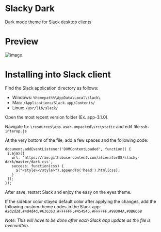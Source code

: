 # Slacky Dark
Dark mode theme for Slack desktop clients

# Preview
![image](https://user-images.githubusercontent.com/6263626/42473985-71adfbda-8383-11e8-8bef-56e7b3dcf635.png)

# Installing into Slack client
Find the Slack application directory as follows:
* Windows: `%homepath%\AppData\Local\slack\`
* Mac: `/Applications/Slack.app/Contents/`
* Linux: `/usr/lib/slack/`

Open the most recent version folder (Ex. app-3.1.0).

Navigate to: `\resources\app.asar.unpacked\src\static` and edit file `ssb-interop.js`

At the very bottom of the file, add a few spaces and the following code:

```
document.addEventListener('DOMContentLoaded', function() {
 $.ajax({
   url: 'https://raw.githubusercontent.com/alienator88/slacky-dark/master/dark.css',
   success: function(css) {
     $("<style></style>").appendTo('head').html(css);
   }
 });
});
```

After save, restart Slack and enjoy the easy on the eyes theme.

If the sidebar color stayed default color after applying the changes, add the following custom theme codes in the Slack app: `#2d2d2d,#4d4d4d,#636363,#FFFFFF,#454545,#FFFFFF,#99D04A,#DB6668`

*Note: This will have to be done after each Slack app update as the file is overwritten.*
